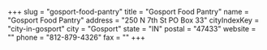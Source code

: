 +++
slug = "gosport-food-pantry"
title = "Gosport Food Pantry"
name = "Gosport Food Pantry"
address = "250 N 7th St PO Box 33"
cityIndexKey = "city-in-gosport"
city = "Gosport"
state = "IN"
postal = "47433"
website = ""
phone = "812-879-4326"
fax = ""
+++
